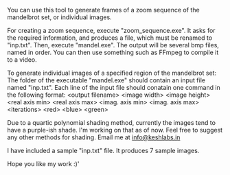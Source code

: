 You can use this tool to generate frames of a zoom sequence of the mandelbrot set, or individual images.

For creating a zoom sequence, execute "zoom_sequence.exe". It asks for the required information, and produces a file, which must be renamed to "inp.txt". Then, execute "mandel.exe". The output will be several bmp files, named in order. You can then use something such as FFmpeg to compile it to a video.

To generate individual images of a specified region of the mandelbrot set:
The folder of the executable "mandel.exe" should contain an input file named "inp.txt".
Each line of the input file should conatain one command in the following format:
\<output filename\> \<image width\> \<image height\> \<real axis min\> \<real axis max\> \<imag. axis min\> \<imag. axis max\> \<iterations\> \<red\> \<blue\> \<green\>

Due to a quartic polynomial shading method, currently the images tend to have a purple-ish shade. I'm working on that as of now.
Feel free to suggest any other methods for shading. Email me at info@keshlabs.in

I have included a sample "inp.txt" file. It produces 7 sample images. 

Hope you like my work :)'
